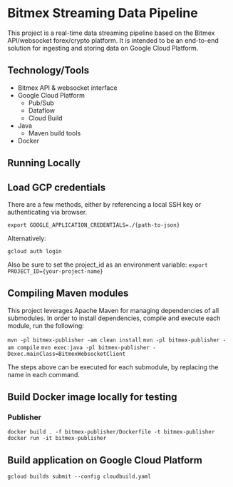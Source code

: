 # Bitmex Streaming Data Pipeline

This project is a real-time data streaming pipeline based on the Bitmex API/websocket forex/crypto platform. 
It is intended to be an end-to-end solution for ingesting and storing data on Google Cloud Platform.

## Technology/Tools
- Bitmex API & websocket interface
- Google Cloud Platform
  - Pub/Sub
  - Dataflow
  - Cloud Build
- Java
  - Maven build tools
- Docker

## Running Locally

## Load GCP credentials

There are a few methods, either by referencing a local SSH key or authenticating via browser.

`export GOOGLE_APPLICATION_CREDENTIALS=./{path-to-json}`

Alternatively:

`gcloud auth login`

Also be sure to set the project_id as an environment variable: `export PROJECT_ID={your-project-name}`

## Compiling Maven modules
This project leverages Apache Maven for managing dependencies of all submodules. In order to install dependencies,
compile and execute each module, run the following:

`mvn -pl bitmex-publisher -am clean install`
`mvn -pl bitmex-publisher -am compile`
`mvn exec:java -pl bitmex-publisher -Dexec.mainClass=BitmexWebsocketClient`

The steps above can be executed for each submodule, by replacing the name in each command.

## Build Docker image locally for testing

### Publisher
`docker build . -f bitmex-publisher/Dockerfile -t bitmex-publisher`
`docker run -it bitmex-publisher`

## Build application on Google Cloud Platform

`gcloud builds submit --config cloudbuild.yaml`
